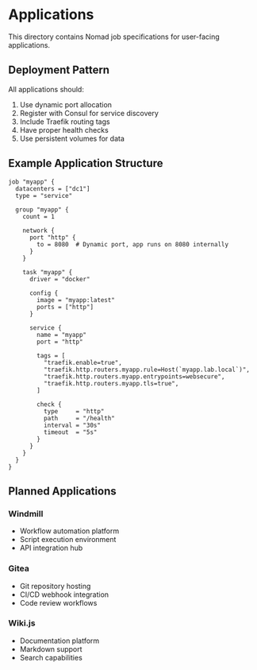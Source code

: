 # Applications

This directory contains Nomad job specifications for user-facing applications.

## Deployment Pattern

All applications should:
1. Use dynamic port allocation
2. Register with Consul for service discovery
3. Include Traefik routing tags
4. Have proper health checks
5. Use persistent volumes for data

## Example Application Structure

```hcl
job "myapp" {
  datacenters = ["dc1"]
  type = "service"

  group "myapp" {
    count = 1

    network {
      port "http" {
        to = 8080  # Dynamic port, app runs on 8080 internally
      }
    }

    task "myapp" {
      driver = "docker"

      config {
        image = "myapp:latest"
        ports = ["http"]
      }

      service {
        name = "myapp"
        port = "http"
        
        tags = [
          "traefik.enable=true",
          "traefik.http.routers.myapp.rule=Host(`myapp.lab.local`)",
          "traefik.http.routers.myapp.entrypoints=websecure",
          "traefik.http.routers.myapp.tls=true",
        ]
        
        check {
          type     = "http"
          path     = "/health"
          interval = "30s"
          timeout  = "5s"
        }
      }
    }
  }
}
```

## Planned Applications

### Windmill
- Workflow automation platform
- Script execution environment
- API integration hub

### Gitea
- Git repository hosting
- CI/CD webhook integration
- Code review workflows

### Wiki.js
- Documentation platform
- Markdown support
- Search capabilities